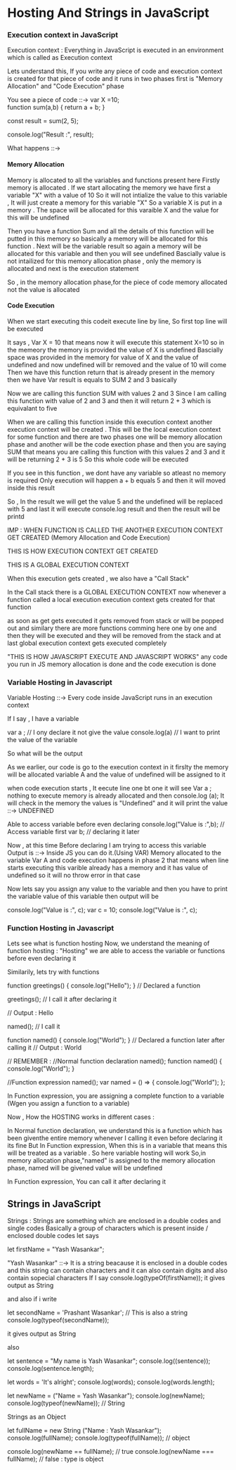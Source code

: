 <h1> Hosting And Strings in JavaScript </h1>

<h3>Execution context in JavaScript </h3>

Execution context : Everything in JavaScript is executed in an environment which is called as Execution context

Lets understand this,
If you write any piece of code and execution context is created for that piece of code and it runs in two phases first is "Memory Allocation" and "Code Execution" phase

You see a piece of code ::->
var X =10;  
function sum(a,b) {
return a + b;
}

const result = sum(2, 5);

console.log("Result :", result);

What happens ::->

<h4> Memory Allocation </h4>

Memory is allocated to all the variables and functions present here
Firstly memory is allocated . If we start allocating the memory we have first a variable "X" with a value of 10
So it will not intialize the value to this variable , It will just create a memory for this variable "X" So a variable X is put in a memory . The space will be allocated for this varaible X and the value for this will be undefined

Then you have a function Sum and all the details of this function will be putted in this memory so basically a memory will be allocated for this function . Next will be the variable result so again a memory will be allocated for this variable and then you will see undefined Bascially value is not intailized for this memory allocation phase , only the memory is allocated and next is the execution statement

So , in the memory allocation phase,for the piece of code memory allocated not the value is allocated

<h4> Code Execution </h4>

When we start executing this codeit execute line by line, So first top line will be executed

It says , Var X = 10 that means now it will execute this statement X=10
so in the memeory the memory is provided the value of X is undefined Bascially space was provided in the memory for value of X and the value of undefined and now undefined will br removed and the value of 10 will come Then we have this function return that is already present in the memory then we have Var result is equals to SUM 2 and 3 basically

Now we are calling this function SUM with values 2 and 3 Since I am calling this function with value of 2 and 3 and then it will return 2 + 3 which is equivalant to five

When we are calling this function inside this execution context another execution context will be created . This will be the local execution context for some function and there are two phases one will be memory allocation phase and another will be the code exection phase and then you are saying SUM that means you are calling this function with this values 2 and 3 and it will be returning 2 + 3 is 5 So this whole code will be executed

If you see in this function , we dont have any variable so atleast no memory is required
Only execution will happen a + b equals 5 and then it will moved inside this result

So , In the result we will get the value 5 and the undefined will be replaced with 5 and last it will execute console.log result and then the result will be printd

IMP : WHEN FUNCTION IS CALLED THE ANOTHER EXECUTION CONTEXT GET CREATED (Memory Allocation and Code Execution)

THIS IS HOW EXECUTION CONTEXT GET CREATED

THIS IS A GLOBAL EXECUTION CONTEXT

When this execution gets created , we also have a "Call Stack"

In the Call stack there is a GLOBAL EXECUTION CONTEXT now whenever a function called a local execution execution context gets created for that function

as soon as get gets executed it gets removed from stack or will be popped out and similary there are more functions comming here one by one and then they will be executed and they will be removed from the stack and at last global execution context gets executed completely

"THIS IS HOW JAVASCRIPT EXECUTE AND JAVASCRIPT WORKS" any code you run in JS memory allocation is done and the code execution is done

<h3>Variable Hosting in Javascript </h3>
 
Variable Hosting ::->
      Every code inside JavaScript runs in an execution context

If I say , I have a variable

var a ; // I ony declare it not give the value
console.log(a) // I want to print the value of the variable

So what will be the output

As we earlier, our code is go to the execution context in it firslty the memory will be allocated variable A and the value of undefined will be assigned to it

when code execution starts , It eecute line one bt one it will see Var a ; nothing to execute memory is already allocated and then console.log (a); It will check in the memory the values is "Undefined" and it will print the value ::-> UNDEFINED

Able to access variable before even declaring
console.log("Value is :",b); // Access variable first
var b; // declaring it later

Now , at this time
Before declaring I am trying to access this variable  
Output is ::-> Inside JS you can do it.(Using VAR)
Memory allocated to the variable Var A and code execution happens in phase 2 that means when line starts executing this varible already has a memory and it has value of undefined so it will no throw error in that case

Now lets say you assign any value to the variable and then you have to print the variable value of this variable then output will be

console.log("Value is :", c);
var c = 10;
console.log("Value is :", c);

<h3>Function Hosting in Javascript </h3>

Lets see what is function hosting
Now, we understand the meaning of function hosting : "Hosting" we are able to access the variable or functions before even declaring it

Similarily, lets try with functions

function greetings() {
console.log("Hello");
} // Declared a function

greetings(); // I call it after declaring it

// Output : Hello

named(); // I call it

function named() {
console.log("World");
} // Declared a function later after calling it
// Output : World

// REMEMBER :
//Normal function declaration
named();
function named() {
console.log("World");
}

//Function expression
named();
var named = () => {
console.log("World");
};

In Function expression, you are assigning a complete function to a variable (Wgen you assign a function to a variable)

Now , How the HOSTING works in different cases :

In Normal function declaration, we understand this is a function which has been giventhe entire memory whenever I calling it even before declaring it its fine
But
In Function expression, When this is in a variable that means this will be treated as a variable . So here variable hosting will work
So,in memory allocation phase,"named" is assigned to the memory allocation phase, named will be givened value will be undefined

In Function expression, You can call it after declaring it

<h2> Strings in JavaScript </h2>

Strings : Strings are something which are enclosed in a double codes and single codes
Basically a group of characters which is present inside / enclosed double codes
let says

let firstName = "Yash Wasankar";

"Yash Wasankar" ::-> It is a string beacause it is enclosed in a double codes and this string can contain characters and it can also contain digits and also contain sopecial characters
If I say console.log(typeOf(firstName));
it gives output as String

and also if i write

let secondName = 'Prashant Wasankar'; // This is also a string
console.log(typeof(secondName));

it gives output as String

also

let sentence = "My name is Yash Wasankar";
console.log((sentence));
console.log(sentence.length);

let words = 'It\'s alright';
console.log(words);
console.log(words.length);

let newName = ("Name = Yash Wasankar");
console.log(newName);
console.log(typeof(newName)); // String

Strings as an Object

let fullName = new String ("Name : Yash Wasankar");
console.log(fullName);
console.log(typeof(fullName)); // object

console.log(newName == fullName); // true
console.log(newName === fullName); // false : type is object
